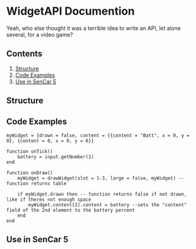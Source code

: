 # WidgetAPI Documention
Yeah, who else thought it was a terrible idea to write an API, let alone several, for a video game?

## Contents
1. [Structure](#structure)
2. [Code Examples](#code-examples)
3. [Use in SenCar 5](#use-in-sencar-5)

## Structure

## Code Examples
	myWidget = {drawn = false, content = {{content = "Batt", x = 0, y = 0}, {content = 0, x = 0, y = 6}}

	function onTick()
		battery = input.getNumber(1)
	end

	function onDraw()
		myWidget = drawWidget(slot = 1-3, large = false, myWidget) --function returns table

		if myWidget.drawn then -- function returns false if not drawn, like if theres not enough space
			myWidget.content[2].content = battery --sets the "content" field of the 2nd element to the battery percent
		end
	end
## Use in SenCar 5